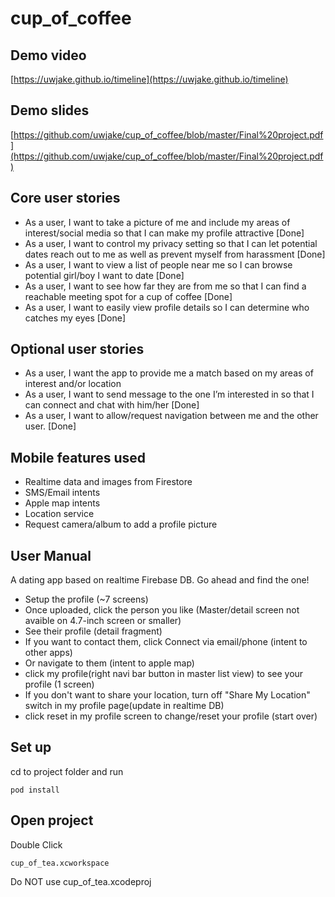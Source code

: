# cup_of_coffee

## Demo video
[https://uwjake.github.io/timeline](https://uwjake.github.io/timeline)

## Demo slides
[https://github.com/uwjake/cup_of_coffee/blob/master/Final%20project.pdf](https://github.com/uwjake/cup_of_coffee/blob/master/Final%20project.pdf)

## Core user stories

- As a user, I want to take a picture of me and include my areas of interest/social media so that I can make my profile attractive [Done]
- As a user, I want to control my privacy setting so that I can let potential dates reach out to me as well as prevent myself from harassment [Done]
- As a user, I want to view a list of people near me so I can browse potential girl/boy I want to date [Done]
- As a user, I want to see how far they are from me so that I can find a reachable meeting spot for a cup of coffee [Done]
- As a user, I want to easily view profile details so I can determine who catches my eyes [Done]

## Optional user stories

- As a user, I want the app to provide me a match based on my areas of interest and/or location
- As a user, I want to send message to the one I’m interested in so that I can connect and chat with him/her [Done]
- As a user, I want to allow/request navigation between me and the other user. [Done]

## Mobile features used

- Realtime data and images from Firestore
- SMS/Email intents
- Apple map intents
- Location service
- Request camera/album to add a profile picture

## User Manual

A dating app based on realtime Firebase DB. Go ahead and find the one!

- Setup the profile (~7 screens)
- Once uploaded, click the person you like (Master/detail screen not avaible on 4.7-inch screen or smaller)
- See their profile (detail fragment)
- If you want to contact them, click Connect via email/phone (intent to other apps)
- Or navigate to them (intent to apple map)
- click my profile(right navi bar button in master list view) to see your profile (1 screen)
- If you don't want to share your location, turn off "Share My Location" switch in my profile page(update in realtime DB)
- click reset in my profile screen to change/reset your profile (start over)

## Set up

cd to project folder and run

```
pod install
```

## Open project

Double Click

```
cup_of_tea.xcworkspace
```

Do NOT use cup_of_tea.xcodeproj
